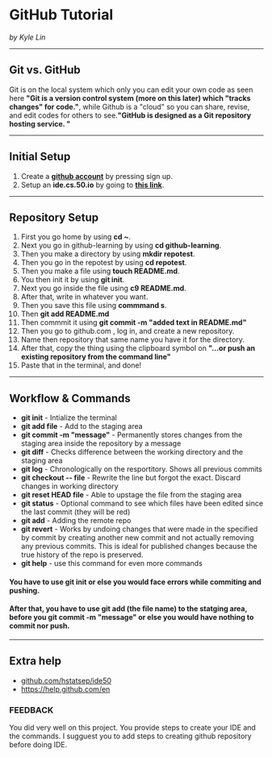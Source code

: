 # GitHub Tutorial

_by Kyle Lin_

---
## Git vs. GitHub

Git is on the local system which only you can edit your own code as seen here **"Git is a version control system (more on this later) which "tracks changes" for code."**,
while Github is a "cloud" so you can share, revise, and edit codes for others to see.**"GitHub is designed as a Git repository hosting service. "**

---
## Initial Setup

1. Create a [**github account**](github.com) by pressing sign up.
2. Setup an __ide.cs.50.io__ by going to **[this link](github.com/hstatsep/ide50)**.

---
## Repository Setup

1. First you go home by using **cd ~**.
2. Next you go in github-learning by using **cd github-learning**.
3. Then you make a directory by using **mkdir repotest**.
4. Then you go in the repotest by using **cd repotest**.
5. Then you make a file using **touch README.md**.
6. You then init it by using **git init**.
7. Next you go inside the file using **c9 README.md**.
8. After that, write in whatever you want.
9. Then you save this file using **commmand s**.
10. Then **git add README.md**
11. Then commmit it using **git commit -m "added text in README.md"**
12. Then you go to github.com , log in, and create a new repository.
13. Name then repository that same name you have it for the directory.
14. After that, copy the thing using the clipboard symbol on **"…or push an existing repository from the command line"**
15. Paste that in the terminal, and done!

---
## Workflow & Commands

* **git init** - Intialize the terminal
* **git add file** - Add to the staging area
* **git commit -m "message"** - Permanently stores changes from the staging area inside the repository by a message
* **git diff** - Checks difference between the working directory  and the staging area
* **git log** - Chronologically on the resportitory. Shows all previous commits
* **git checkout -- file** - Rewrite the line but forgot the exact. Discard changes in working directory
* **git reset HEAD file** - Able to upstage the file from the staging area
* **git status** - Optional command to see which files have been edited since the last commit (they will be red)
* **git add** - Adding the remote repo
* **git revert** - Works by undoing changes that were made in the specified by commit by creating another new commit and not actually removing any previous commits. This is ideal for published changes because the true history of the repo is preserved.
* **git help** - use this command for even more commands

#### You have to use git init or else you would face errors while commiting and pushing.
#### After that, you have to use git add (the file name) to the statging area, before you git commit -m "message" or else you would have nothing to commit nor push.
---
## Extra help

* [github.com/hstatsep/ide50](github.com/hstatsep/ide50)
* https://help.github.com/en

### FEEDBACK
You did very well on this project.
You provide steps to create your IDE and the commands.
I sugguest you to add steps to creating github repository before doing IDE.